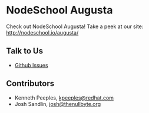 # NodeSchool Augusta

Check out NodeSchool Augusta! Take a peek at our site: http://nodeschool.io/augusta/

## Talk to Us

 - [Github Issues](https://github.com/nodeschool/augusta/issues)

## Contributors

 - Kenneth Peeples, [kpeeples@redhat.com](kpeeples@redhat.com)
 - Josh Sandlin, [josh@thenullbyte.org](josh@thenullbyte.org)
